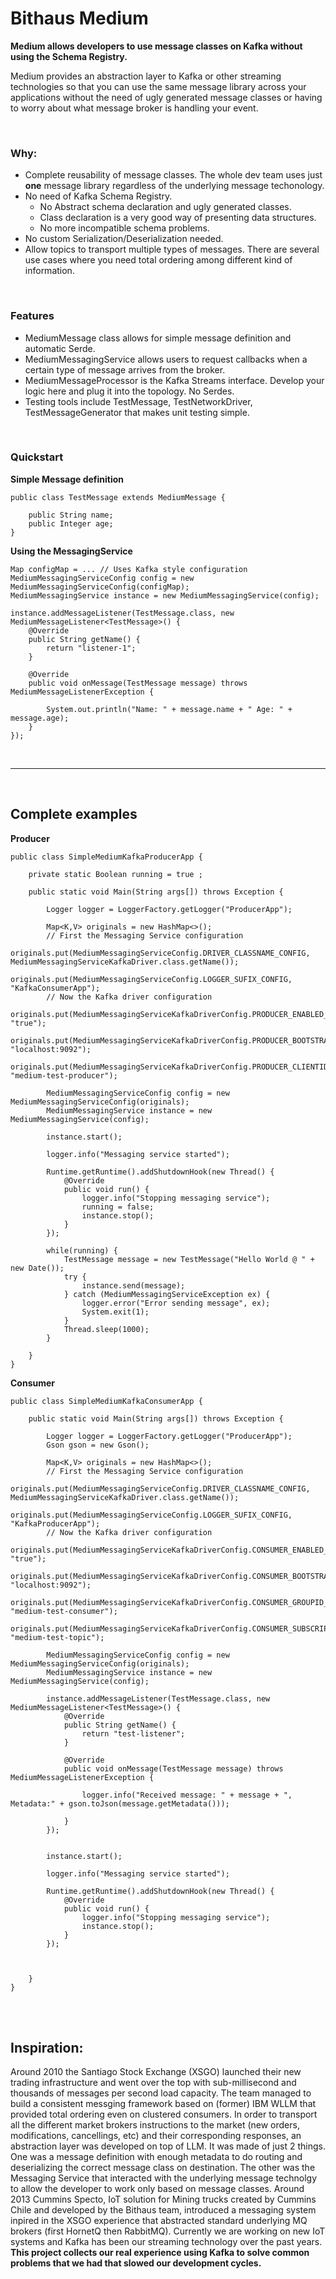Bithaus Medium
======================

**Medium allows developers to use message classes on Kafka without using the Schema Registry.**


Medium provides an abstraction layer to Kafka or other streaming technologies so that you can use the same message library across your applications without the need of ugly generated message classes or having to worry about what message broker is handling your event. 

<br>

### Why: 
- Complete reusability of message classes. The whole dev team uses just **one** message library regardless of the underlying message techonology. 
- No need of Kafka Schema Registry.
  - No Abstract schema declaration and ugly generated classes. 
  - Class declaration is a very good way of presenting data structures.
  - No more incompatible schema problems.
- No custom Serialization/Deserialization needed. 
- Allow topics to transport multiple types of messages. There are several use cases where you need total ordering among different kind of information. 

<br>

### Features
- MediumMessage class allows for simple message definition and automatic Serde. 
- MediumMessagingService allows users to request callbacks when a certain type of message arrives from the broker. 
- MediumMessageProcessor is the Kafka Streams interface. Develop your logic here and plug it into the topology. No Serdes.
- Testing tools include TestMessage, TestNetworkDriver, TestMessageGenerator that makes unit testing simple.

<br>

### Quickstart
<b>Simple Message definition</b>

    public class TestMessage extends MediumMessage {

        public String name;
        public Integer age;
    }
    
<b>Using the MessagingService</b>

    Map configMap = ... // Uses Kafka style configuration
    MediumMessagingServiceConfig config = new MediumMessagingServiceConfig(configMap);
    MediumMessagingService instance = new MediumMessagingService(config);

    instance.addMessageListener(TestMessage.class, new MediumMessageListener<TestMessage>() {
        @Override
        public String getName() {
            return "listener-1";
        }

        @Override
        public void onMessage(TestMessage message) throws MediumMessageListenerException {
            
            System.out.println("Name: " + message.name + " Age: " + message.age);
        }
    });
<br>

***
<br>

## Complete examples
__Producer__

    public class SimpleMediumKafkaProducerApp {
        
        private static Boolean running = true ;

        public static void Main(String args[]) throws Exception {

            Logger logger = LoggerFactory.getLogger("ProducerApp");

            Map<K,V> originals = new HashMap<>();
            // First the Messaging Service configuration
            originals.put(MediumMessagingServiceConfig.DRIVER_CLASSNAME_CONFIG, MediumMessagingServiceKafkaDriver.class.getName());
            originals.put(MediumMessagingServiceConfig.LOGGER_SUFIX_CONFIG, "KafkaConsumerApp");
            // Now the Kafka driver configuration
            originals.put(MediumMessagingServiceKafkaDriverConfig.PRODUCER_ENABLED_CONFIG, "true");
            originals.put(MediumMessagingServiceKafkaDriverConfig.PRODUCER_BOOTSTRAP_SERVERS_CONFIG, "localhost:9092");
            originals.put(MediumMessagingServiceKafkaDriverConfig.PRODUCER_CLIENTID_CONFIG, "medium-test-producer");        

            MediumMessagingServiceConfig config = new MediumMessagingServiceConfig(originals);
            MediumMessagingService instance = new MediumMessagingService(config);

            instance.start();

            logger.info("Messaging service started");

            Runtime.getRuntime().addShutdownHook(new Thread() {
                @Override
                public void run() {
                    logger.info("Stopping messaging service");
                    running = false;
                    instance.stop();
                }
            });
    
            while(running) {
                TestMessage message = new TestMessage("Hello World @ " + new Date());
                try {
                    instance.send(message);
                } catch (MediumMessagingServiceException ex) {
                    logger.error("Error sending message", ex);
                    System.exit(1);
                }
                Thread.sleep(1000);
            }

        }
    }


__Consumer__

    public class SimpleMediumKafkaConsumerApp {
        
        public static void Main(String args[]) throws Exception {

            Logger logger = LoggerFactory.getLogger("ProducerApp");
            Gson gson = new Gson();

            Map<K,V> originals = new HashMap<>();
            // First the Messaging Service configuration
            originals.put(MediumMessagingServiceConfig.DRIVER_CLASSNAME_CONFIG, MediumMessagingServiceKafkaDriver.class.getName());
            originals.put(MediumMessagingServiceConfig.LOGGER_SUFIX_CONFIG, "KafkaProducerApp");
            // Now the Kafka driver configuration
            originals.put(MediumMessagingServiceKafkaDriverConfig.CONSUMER_ENABLED_CONFIG, "true");
            originals.put(MediumMessagingServiceKafkaDriverConfig.CONSUMER_BOOTSTRAP_SERVERS_CONFIG, "localhost:9092");
            originals.put(MediumMessagingServiceKafkaDriverConfig.CONSUMER_GROUPID_CONFIG, "medium-test-consumer");
            originals.put(MediumMessagingServiceKafkaDriverConfig.CONSUMER_SUBSCRIPTIONTOPICS_CONFIG, "medium-test-topic");
            
            MediumMessagingServiceConfig config = new MediumMessagingServiceConfig(originals);        
            MediumMessagingService instance = new MediumMessagingService(config);

            instance.addMessageListener(TestMessage.class, new MediumMessageListener<TestMessage>() {
                @Override
                public String getName() {
                    return "test-listener";
                }

                @Override
                public void onMessage(TestMessage message) throws MediumMessageListenerException {
                    
                    logger.info("Received message: " + message + ", Metadata:" + gson.toJson(message.getMetadata()));                
                    
                }
            });


            instance.start();

            logger.info("Messaging service started");

            Runtime.getRuntime().addShutdownHook(new Thread() {
                @Override
                public void run() {
                    logger.info("Stopping messaging service");
                    instance.stop();
                }
            });
    
            

        }
    }


<br>
<br>


## Inspiration:
Around 2010 the Santiago Stock Exchange (XSGO) launched their new trading infrastructure and went over the top with sub-millisecond and thousands of messages per second load capacity. The team managed to build a consistent messging framework based on (former) IBM WLLM that provided total ordering even on clustered consumers. In order to transport all the different market brokers instructions to the market (new orders, modifications, cancellings, etc) and their corresponding responses, an abstraction layer was developed on top of LLM. It was made of just 2 things. One was a message definition with enough metadata to do routing and deserializing the correct message class on destination. The other was the Messaging Service that interacted with the underlying message technolgy to allow the developer to work only based on message classes. 
Around 2013 Cummins Specto, IoT solution for Mining trucks created by Cummins Chile and developed by the Bithaus team, introduced a messaging system inpired in the XSGO experience that abstracted standard underlying MQ brokers (first HornetQ then RabbitMQ). 
Currently we are working on new IoT systems and Kafka has been our streaming technology over the past years. __This project collects our real experience using Kafka to solve common problems that we had that slowed our development cycles.__